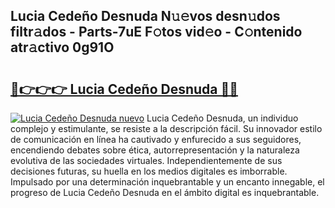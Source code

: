 ## Lucia Cedeño Desnuda N𝚞𝚎vos desn𝚞dos filtr𝚊dos - Parts-7uE F𝚘tos vid𝚎o - C𝚘ntenido atr𝚊ctivo 0g91O

# <h2><a href="http://mb8fin.tromn.icu/?c=Lucia+Cede%c3%b1o+Desnuda">🔗👉👉👉 Lucia Cedeño Desnuda 🔗🔗</a></h2>

[![Lucia Cedeño Desnuda nuevo](https://i.imgur.com/pEAQMta.gif)](http://mb8fin.tromn.icu/?c=Lucia+Cede%c3%b1o+Desnuda)
Lucia Cedeño Desnuda, un individuo complejo y estimulante, se resiste a la descripción fácil. Su innovador estilo de comunicación en línea ha cautivado y enfurecido a sus seguidores, encendiendo debates sobre ética, autorrepresentación y la naturaleza evolutiva de las sociedades virtuales. Independientemente de sus decisiones futuras, su huella en los medios digitales es imborrable. Impulsado por una determinación inquebrantable y un encanto innegable, el progreso de Lucia Cedeño Desnuda en el ámbito digital es inquebrantable.
